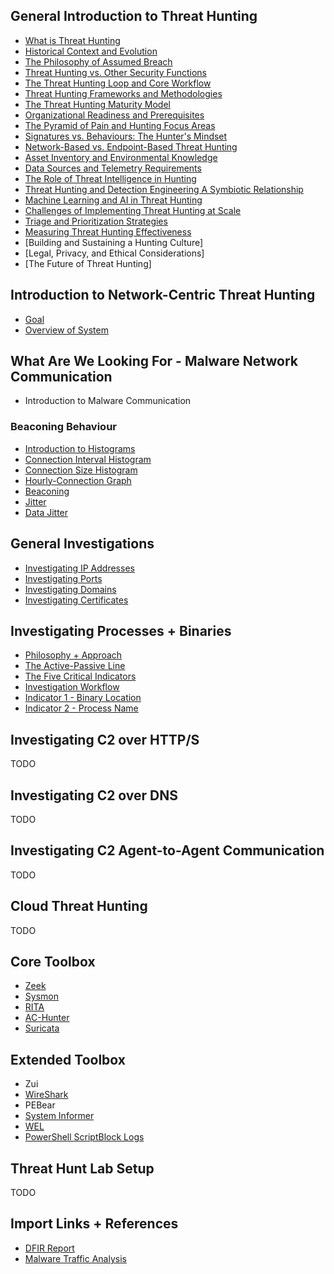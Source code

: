 ## General Introduction to Threat Hunting
- [What is Threat Hunting](./thunt/what_is.md)
- [Historical Context and Evolution](./thunt/history.md)
- [The Philosophy of Assumed Breach](./thunt/breach.md)
- [Threat Hunting vs. Other Security Functions](./thunt/other.md)
- [The Threat Hunting Loop and Core Workflow](./thunt/loop.md)
- [Threat Hunting Frameworks and Methodologies](./thunt/frameworks.md)
- [The Threat Hunting Maturity Model](./thunt/maturity.md)
- [Organizational Readiness and Prerequisites](./thunt/readiness.md)
- [The Pyramid of Pain and Hunting Focus Areas](./thunt/pyramid.md)
- [Signatures vs. Behaviours: The Hunter's Mindset](./thunt/mindset.md)
- [Network-Based vs. Endpoint-Based Threat Hunting](./thunt/net_vs_end.md)
- [Asset Inventory and Environmental Knowledge](./thunt/asset.md)
- [Data Sources and Telemetry Requirements](./thunt/data.md)
- [The Role of Threat Intelligence in Hunting](./thunt/intelligence.md)
- [Threat Hunting and Detection Engineering A Symbiotic Relationship](./thunt/detection.md)
- [Machine Learning and AI in Threat Hunting](./thunt/ml.md)
- [Challenges of Implementing Threat Hunting at Scale](./thunt/scaling.md)
- [Triage and Prioritization Strategies](./thunt/triage.md)
- [Measuring Threat Hunting Effectiveness](./thunt/measure.md)
- [Building and Sustaining a Hunting Culture]
- [Legal, Privacy, and Ethical Considerations]
- [The Future of Threat Hunting]






## Introduction to Network-Centric Threat Hunting
- [Goal](./introduction/00_goal.md)
- [Overview of System](./introduction/01_system.md)


## What Are We Looking For - Malware Network Communication
- Introduction to Malware Communication

### Beaconing Behaviour
- [Introduction to Histograms](./beacon/00_histograms.md)
- [Connection Interval Histogram](./beacon/01_histograms_interval.md)
- [Connection Size Histogram](./beacon/02_histograms_size.md)
- [Hourly-Connection Graph](./beacon/03_hourly.md)
- [Beaconing](./beacon/04_beacon.md)
- [Jitter](./beacon/05_jitter.md)
- [Data Jitter](./beacon/06_data_jitter.md)





## General Investigations
- [Investigating IP Addresses](./general/00_ips.md)
- [Investigating Ports](./general/01_ports.md)
- [Investigating Domains](./general/02_domains.md)
- [Investigating Certificates](./general/03_certs.md)

## Investigating Processes + Binaries
- [Philosophy + Approach](./binaries/philosophy.md)
- [The Active-Passive Line](./binaries/active_passive.md)
- [The Five Critical Indicators](./binaries/framework.md)
- [Investigation Workflow](./binaries/workflow.md)
- [Indicator 1 - Binary Location](./binaries/location.md)
- [Indicator 2 - Process Name](./binaries/name.md)



## Investigating C2 over HTTP/S
TODO

## Investigating C2 over DNS
TODO


## Investigating C2 Agent-to-Agent Communication
TODO

## Cloud Threat Hunting
TODO

## Core Toolbox
- [Zeek](./core/zeek/moc.md)
- [Sysmon](./core/sysmon/moc.md)
- [RITA](./core/rita/moc.md)
- [AC-Hunter](./core/ach/moc.md)
- [Suricata](./core/suricata/moc.md)



## Extended Toolbox
- Zui
- [WireShark](./core/wireshark/moc.md)
- PEBear
- [System Informer](./core/sysinformer/moc.md)
- [WEL](./core/wel_logs/moc.md)
- [PowerShell ScriptBlock Logs](./core/ps_sb_logs/moc.md)


## Threat Hunt Lab Setup
TODO




## Import Links + References
- [DFIR Report](https://thedfirreport.com)
- [Malware Traffic Analysis](https://www.malware-traffic-analysis.net)
